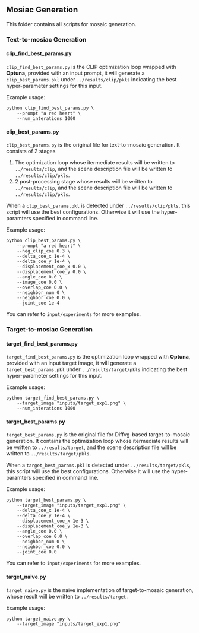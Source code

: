 ## Mosiac Generation

This folder contains all scripts for mosaic generation.

### Text-to-mosiac Generation

#### clip_find_best_params.py

`clip_find_best_params.py` is the CLIP optimization loop wrapped with **Optuna**, provided with an input prompt, it will generate a `clip_best_params.pkl` under `../results/clip/pkls` indicating the best hyper-parameter settings for this input.

Example usage:

```
python clip_find_best_params.py \
    --prompt "a red heart" \
    --num_interations 1000
```

#### clip_best_params.py

`clip_best_params.py` is the original file for text-to-mosaic generation. It consists of 2 stages

1. The optimization loop whose itermediate results will be written to `../results/clip`, and the scene description file will be written to `../results/clip/pkls`.
2. 2 post-processing stage whose results will be written to `../results/clip`, and the scene description file will be written to `../results/clip/pkls`.

When a `clip_best_params.pkl` is detected under `../results/clip/pkls`, this script will use the best configurations. Otherwise it will use the hyper-paramters specified in command line.

Example usage:

```
python clip_best_params.py \
    --prompt "a red heart" \
    --neg_clip_coe 0.3 \
    --delta_coe_x 1e-4 \
    --delta_coe_y 1e-4 \
    --displacement_coe_x 0.0 \
    --displacement_coe_y 0.0 \
    --angle_coe 0.0 \
    --image_coe 0.0 \
    --overlap_coe 0.0 \
    --neighbor_num 0 \
    --neighbor_coe 0.0 \
    --joint_coe 1e-4
```

You can refer to `input/experiments` for more examples.

### Target-to-mosiac Generation

#### target_find_best_params.py

`target_find_best_params.py` is the optimization loop wrapped with **Optuna**, provided with an input target image, it will generate a `target_best_params.pkl` under `../results/target/pkls` indicating the best hyper-parameter settings for this input.

Example usage:

```
python target_find_best_params.py \
    --target_image "inputs/target_exp1.png" \
    --num_interations 1000
```

#### target_best_params.py

`target_best_params.py` is the original file for Diffvg-based target-to-mosaic generation. It contains the optimization loop whose itermediate results will be written to `../results/target`, and the scene description file will be written to `../results/target/pkls`.

When a `target_best_params.pkl` is detected under `../results/target/pkls`, this script will use the best configurations. Otherwise it will use the hyper-paramters specified in command line.

Example usage:

```
python target_best_params.py \
    --target_image "inputs/target_exp1.png" \
    --delta_coe_x 1e-4 \
    --delta_coe_y 1e-4 \
    --displacement_coe_x 1e-3 \
    --displacement_coe_y 1e-3 \
    --angle_coe 0.0 \
    --overlap_coe 0.0 \
    --neighbor_num 0 \
    --neighbor_coe 0.0 \
    --joint_coe 0.0
```

You can refer to `input/experiments` for more examples.

#### target_naive.py

`target_naive.py` is the naive implementation of target-to-mosaic generation, whose result will be written to `../results/target`.

Example usage:

```
python target_naive.py \
    --target_image "inputs/target_exp1.png"
```